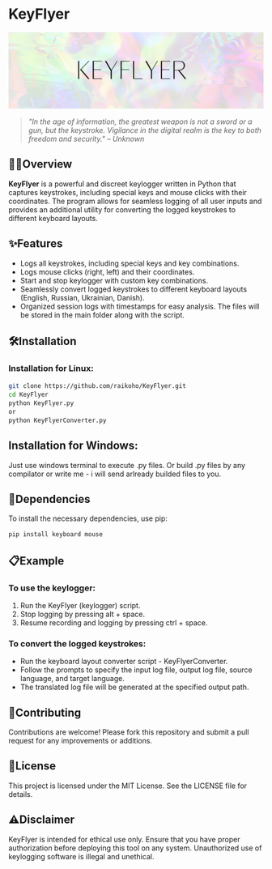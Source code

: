 # KeyFlyer
![KeyFlyer](KeyFlyer.png)
> *"In the age of information, the greatest weapon is not a sword or a gun, but the keystroke. Vigilance in the digital realm is the key to both freedom and security." – Unknown*

## 🕵️‍♂️Overview

**KeyFlyer** is a powerful and discreet keylogger written in Python that captures keystrokes, including special keys and mouse clicks with their coordinates. The program allows for seamless logging of all user inputs and provides an additional utility for converting the logged keystrokes to different keyboard layouts.

## ✨Features

- Logs all keystrokes, including special keys and key combinations.
- Logs mouse clicks (right, left) and their coordinates.
- Start and stop keylogger with custom key combinations.
- Seamlessly convert logged keystrokes to different keyboard layouts (English, Russian, Ukrainian, Danish).
- Organized session logs with timestamps for easy analysis. The files will be stored in the main folder along with the script.

## 🛠️Installation

### Installation for Linux:

```bash
git clone https://github.com/raikoho/KeyFlyer.git
cd KeyFlyer
python KeyFlyer.py
or
python KeyFlyerConverter.py
```
## Installation for Windows:

Just use windows terminal to execute .py files. Or build .py files by any compilator or write me - i will send arlready builded files to you.

## 🧩Dependencies
To install the necessary dependencies, use pip:

```bash
pip install keyboard mouse
```

## 📋Example
### To use the keylogger:

1. Run the KeyFlyer (keylogger) script.
2. Stop logging by pressing alt + space.
3. Resume recording and logging by pressing ctrl + space.
   
### To convert the logged keystrokes:

  - Run the keyboard layout converter script - KeyFlyerConverter.
  - Follow the prompts to specify the input log file, output log file, source language, and target language.
  - The translated log file will be generated at the specified output path.

## 🤝Contributing
Contributions are welcome! Please fork this repository and submit a pull request for any improvements or additions.

## 📄License
This project is licensed under the MIT License. See the LICENSE file for details.

## ⚠️Disclaimer
KeyFlyer is intended for ethical use only. Ensure that you have proper authorization before deploying this tool on any system. Unauthorized use of keylogging software is illegal and unethical.

